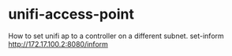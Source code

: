 # unifi-access-point
How to set unifi ap to a controller on a different subnet.
set-inform http://172.17.100.2:8080/inform 
